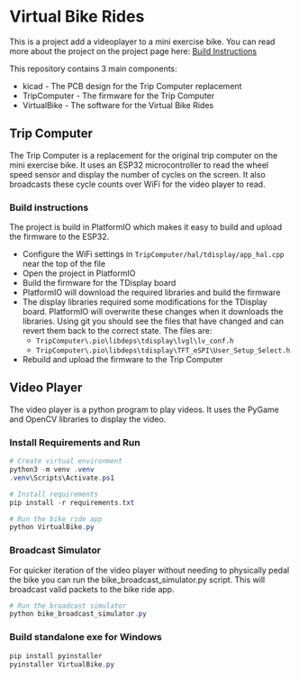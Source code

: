 # Virtual Bike Rides

This is a project add a videoplayer to a mini exercise bike. You can read more about the project on the project page here: [Build Instructions](https://www.gdcorner.com/blog/2024/05/24/VirtualBike.html)

This repository contains 3 main components:

- kicad - The PCB design for the Trip Computer replacement
- TripComputer - The firmware for the Trip Computer
- VirtualBike - The software for the Virtual Bike Rides

## Trip Computer

The Trip Computer is a replacement for the original trip computer on the mini exercise bike. It uses an ESP32 microcontroller to read the wheel speed sensor and display the number of cycles on the screen. It also broadcasts these cycle counts over WiFi for the video player to read.

### Build instructions

The project is build in PlatformIO which makes it easy to build and upload the firmware to the ESP32.

- Configure the WiFi settings in `TripComputer/hal/tdisplay/app_hal.cpp` near the top of the file
- Open the project in PlatformIO
- Build the firmware for the TDisplay board
- PlatformIO will download the required libraries and build the firmware
- The display libraries required some modifications for the TDisplay board. PlatformIO will overwrite these changes when it downloads the libraries. Using git you should see the files that have changed and can revert them back to the correct state. The files are:
  - `TripComputer\.pio\libdeps\tdisplay\lvgl\lv_conf.h`
  - `TripComputer\.pio\libdeps\tdisplay\TFT_eSPI\User_Setup_Select.h`
- Rebuild and upload the firmware to the Trip Computer

## Video Player

The video player is a python program to play videos. It uses the PyGame and OpenCV libraries to display the video.

### Install Requirements and Run

```powershell
# Create virtual environment
python3 -m venv .venv
.venv\Scripts\Activate.ps1

# Install requirements
pip install -r requirements.txt

# Run the bike ride app
python VirtualBike.py
```

### Broadcast Simulator

For quicker iteration of the video player without needing to physically pedal the bike you can run the bike_broadcast_simulator.py script. This will broadcast valid packets to the bike ride app.

```powershell
# Run the broadcast simulator
python bike_broadcast_simulator.py
```

### Build standalone exe for Windows

```powershell
pip install pyinstaller
pyinstaller VirtualBike.py
```
